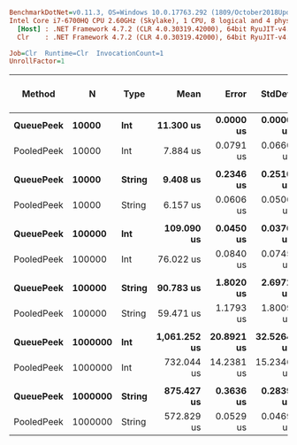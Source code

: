 ``` ini

BenchmarkDotNet=v0.11.3, OS=Windows 10.0.17763.292 (1809/October2018Update/Redstone5)
Intel Core i7-6700HQ CPU 2.60GHz (Skylake), 1 CPU, 8 logical and 4 physical cores
  [Host] : .NET Framework 4.7.2 (CLR 4.0.30319.42000), 64bit RyuJIT-v4.7.3324.0
  Clr    : .NET Framework 4.7.2 (CLR 4.0.30319.42000), 64bit RyuJIT-v4.7.3324.0

Job=Clr  Runtime=Clr  InvocationCount=1  
UnrollFactor=1  

```
|     Method |       N |   Type |         Mean |      Error |     StdDev |       Median | Ratio | RatioSD | Gen 0/1k Op | Gen 1/1k Op | Gen 2/1k Op | Allocated Memory/Op |
|----------- |-------- |------- |-------------:|-----------:|-----------:|-------------:|------:|--------:|------------:|------------:|------------:|--------------------:|
|  **QueuePeek** |   **10000** |    **Int** |    **11.300 us** |  **0.0000 us** |  **0.0000 us** |    **11.300 us** |  **1.00** |    **0.00** |           **-** |           **-** |           **-** |                   **-** |
| PooledPeek |   10000 |    Int |     7.884 us |  0.0791 us |  0.0660 us |     7.930 us |  0.70 |    0.01 |           - |           - |           - |                   - |
|            |         |        |              |            |            |              |       |         |             |             |             |                     |
|  **QueuePeek** |   **10000** | **String** |     **9.408 us** |  **0.2346 us** |  **0.2510 us** |     **9.330 us** |  **1.00** |    **0.00** |           **-** |           **-** |           **-** |                   **-** |
| PooledPeek |   10000 | String |     6.157 us |  0.0606 us |  0.0506 us |     6.195 us |  0.65 |    0.02 |           - |           - |           - |                   - |
|            |         |        |              |            |            |              |       |         |             |             |             |                     |
|  **QueuePeek** |  **100000** |    **Int** |   **109.090 us** |  **0.0450 us** |  **0.0376 us** |   **109.105 us** |  **1.00** |    **0.00** |           **-** |           **-** |           **-** |                   **-** |
| PooledPeek |  100000 |    Int |    76.022 us |  0.0840 us |  0.0745 us |    75.987 us |  0.70 |    0.00 |           - |           - |           - |                   - |
|            |         |        |              |            |            |              |       |         |             |             |             |                     |
|  **QueuePeek** |  **100000** | **String** |    **90.783 us** |  **1.8020 us** |  **2.6972 us** |    **92.930 us** |  **1.00** |    **0.00** |           **-** |           **-** |           **-** |                   **-** |
| PooledPeek |  100000 | String |    59.471 us |  1.1793 us |  1.8009 us |    60.910 us |  0.66 |    0.03 |           - |           - |           - |                   - |
|            |         |        |              |            |            |              |       |         |             |             |             |                     |
|  **QueuePeek** | **1000000** |    **Int** | **1,061.252 us** | **20.8921 us** | **32.5264 us** | **1,054.605 us** |  **1.00** |    **0.00** |           **-** |           **-** |           **-** |                   **-** |
| PooledPeek | 1000000 |    Int |   732.044 us | 14.2381 us | 15.2346 us |   741.255 us |  0.69 |    0.03 |           - |           - |           - |                   - |
|            |         |        |              |            |            |              |       |         |             |             |             |                     |
|  **QueuePeek** | **1000000** | **String** |   **875.427 us** |  **0.3636 us** |  **0.2839 us** |   **875.460 us** |  **1.00** |    **0.00** |           **-** |           **-** |           **-** |                   **-** |
| PooledPeek | 1000000 | String |   572.829 us |  0.0529 us |  0.0469 us |   572.800 us |  0.65 |    0.00 |           - |           - |           - |                   - |
